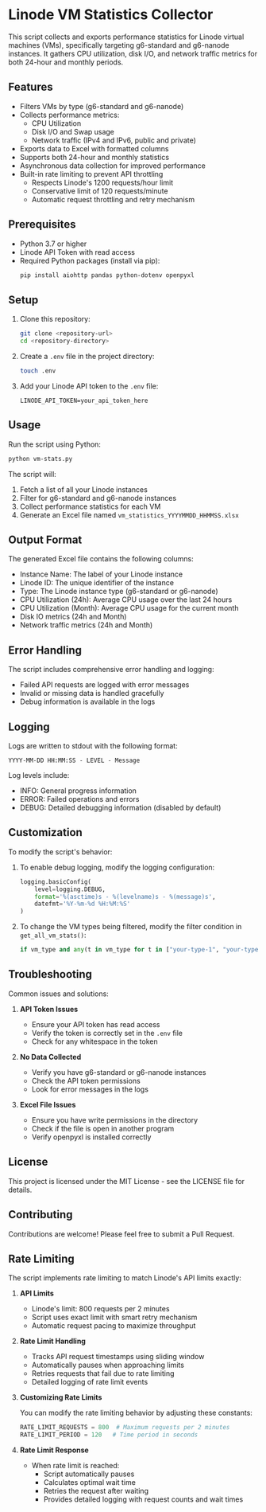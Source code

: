 # Linode VM Statistics Collector

This script collects and exports performance statistics for Linode virtual machines (VMs), specifically targeting g6-standard and g6-nanode instances. It gathers CPU utilization, disk I/O, and network traffic metrics for both 24-hour and monthly periods.

## Features

- Filters VMs by type (g6-standard and g6-nanode)
- Collects performance metrics:
  - CPU Utilization
  - Disk I/O and Swap usage
  - Network traffic (IPv4 and IPv6, public and private)
- Exports data to Excel with formatted columns
- Supports both 24-hour and monthly statistics
- Asynchronous data collection for improved performance
- Built-in rate limiting to prevent API throttling
  - Respects Linode's 1200 requests/hour limit
  - Conservative limit of 120 requests/minute
  - Automatic request throttling and retry mechanism

## Prerequisites

- Python 3.7 or higher
- Linode API Token with read access
- Required Python packages (install via pip):
  ```bash
  pip install aiohttp pandas python-dotenv openpyxl
  ```

## Setup

1. Clone this repository:
   ```bash
   git clone <repository-url>
   cd <repository-directory>
   ```

2. Create a `.env` file in the project directory:
   ```bash
   touch .env
   ```

3. Add your Linode API token to the `.env` file:
   ```
   LINODE_API_TOKEN=your_api_token_here
   ```

## Usage

Run the script using Python:
```bash
python vm-stats.py
```

The script will:
1. Fetch a list of all your Linode instances
2. Filter for g6-standard and g6-nanode instances
3. Collect performance statistics for each VM
4. Generate an Excel file named `vm_statistics_YYYYMMDD_HHMMSS.xlsx`

## Output Format

The generated Excel file contains the following columns:
- Instance Name: The label of your Linode instance
- Linode ID: The unique identifier of the instance
- Type: The Linode instance type (g6-standard or g6-nanode)
- CPU Utilization (24h): Average CPU usage over the last 24 hours
- CPU Utilization (Month): Average CPU usage for the current month
- Disk IO metrics (24h and Month)
- Network traffic metrics (24h and Month)

## Error Handling

The script includes comprehensive error handling and logging:
- Failed API requests are logged with error messages
- Invalid or missing data is handled gracefully
- Debug information is available in the logs

## Logging

Logs are written to stdout with the following format:
```
YYYY-MM-DD HH:MM:SS - LEVEL - Message
```

Log levels include:
- INFO: General progress information
- ERROR: Failed operations and errors
- DEBUG: Detailed debugging information (disabled by default)

## Customization

To modify the script's behavior:

1. To enable debug logging, modify the logging configuration:
   ```python
   logging.basicConfig(
       level=logging.DEBUG,
       format='%(asctime)s - %(levelname)s - %(message)s',
       datefmt='%Y-%m-%d %H:%M:%S'
   )
   ```

2. To change the VM types being filtered, modify the filter condition in `get_all_vm_stats()`:
   ```python
   if vm_type and any(t in vm_type for t in ["your-type-1", "your-type-2"]):
   ```

## Troubleshooting

Common issues and solutions:

1. **API Token Issues**
   - Ensure your API token has read access
   - Verify the token is correctly set in the `.env` file
   - Check for any whitespace in the token

2. **No Data Collected**
   - Verify you have g6-standard or g6-nanode instances
   - Check the API token permissions
   - Look for error messages in the logs

3. **Excel File Issues**
   - Ensure you have write permissions in the directory
   - Check if the file is open in another program
   - Verify openpyxl is installed correctly

## License

This project is licensed under the MIT License - see the LICENSE file for details.

## Contributing

Contributions are welcome! Please feel free to submit a Pull Request.

## Rate Limiting

The script implements rate limiting to match Linode's API limits exactly:

1. **API Limits**
   - Linode's limit: 800 requests per 2 minutes
   - Script uses exact limit with smart retry mechanism
   - Automatic request pacing to maximize throughput

2. **Rate Limit Handling**
   - Tracks API request timestamps using sliding window
   - Automatically pauses when approaching limits
   - Retries requests that fail due to rate limiting
   - Detailed logging of rate limit events

3. **Customizing Rate Limits**
   
   You can modify the rate limiting behavior by adjusting these constants:
   ```python
   RATE_LIMIT_REQUESTS = 800  # Maximum requests per 2 minutes
   RATE_LIMIT_PERIOD = 120   # Time period in seconds
   ```

4. **Rate Limit Response**
   - When rate limit is reached:
     - Script automatically pauses
     - Calculates optimal wait time
     - Retries the request after waiting
     - Provides detailed logging with request counts and wait times 